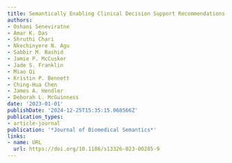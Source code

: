 ```yaml
---
title: Semantically Enabling Clinical Decision Support Recommendations
authors:
- Oshani Seneviratne
- Amar K. Das
- Shruthi Chari
- Nkechinyere N. Agu
- Sabbir M. Rashid
- Jamie P. McCusker
- Jade S. Franklin
- Miao Qi
- Kristin P. Bennett
- Ching-Hua Chen
- James A. Hendler
- Deborah L. McGuinness
date: '2023-01-01'
publishDate: '2024-12-25T15:35:15.068566Z'
publication_types:
- article-journal
publication: '*Journal of Biomedical Semantics*'
links:
- name: URL
  url: https://doi.org/10.1186/s13326-023-00285-9
---
```

